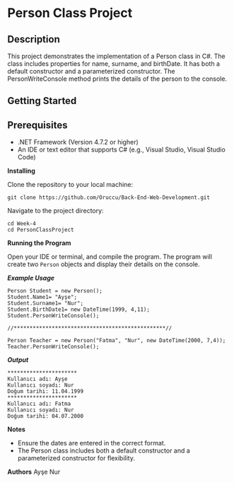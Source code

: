 # Person Class Project
## Description
This project demonstrates the implementation of a Person class in C#. The class includes properties for name, surname, and birthDate. It has both a default constructor and a parameterized constructor. The PersonWriteConsole method prints the details of the person to the console.

## Getting Started
## Prerequisites
* .NET Framework (Version 4.7.2 or higher)
* An IDE or text editor that supports C# (e.g., Visual Studio, Visual Studio Code)

**Installing**

Clone the repository to your local machine:
```Sh
git clone https://github.com/Oruccu/Back-End-Web-Development.git
```

Navigate to the project directory:

```Sh
cd Week-4
cd PersonClassProject
```

**Running the Program**

Open your IDE or terminal, and compile the program. The program will create two ```Person``` objects and display their details on the console.

***Example Usage***
```Csharp
Person Student = new Person();
Student.Name1= "Ayşe";
Student.Surname1= "Nur";
Student.BirthDate1= new DateTime(1999, 4,11);
Student.PersonWriteConsole();

//************************************************//

Person Teacher = new Person("Fatma", "Nur", new DateTime(2000, 7,4));
Teacher.PersonWriteConsole();
```

***Output***

```Sh
**********************
Kullanıcı adı: Ayşe
Kullanıcı soyadı: Nur
Doğum tarihi: 11.04.1999
**********************
Kullanıcı adı: Fatma
Kullanıcı soyadı: Nur
Doğum tarihi: 04.07.2000
```

**Notes**
* Ensure the dates are entered in the correct format.
* The Person class includes both a default constructor and a parameterized constructor for flexibility.

**Authors**
Ayşe Nur 
